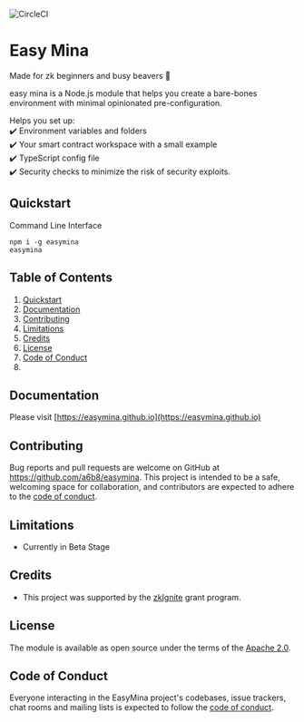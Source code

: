 ![CircleCI](https://img.shields.io/circleci/build/github/EasyMina/easyMina/main)


# Easy Mina

Made for zk beginners and busy beavers 🦫

easy mina is a Node.js module that helps you create a bare-bones environment with minimal opinionated pre-configuration.

Helps you set up:  
:heavy_check_mark: Environment variables and folders  
:heavy_check_mark: Your smart contract workspace with a small example  
:heavy_check_mark: TypeScript config file  
:heavy_check_mark: Security checks to minimize the risk of security exploits.  


## Quickstart

Command Line Interface

```
npm i -g easymina
easymina
```





## Table of Contents

1. [Quickstart](#quickstart)<br>
2. [Documentation](#documentation)
3. [Contributing](#contributing)<br>
4. [Limitations](#limitations)<br>
5. [Credits](#credits)<br>
6.  [License](#license)<br>
7.  [Code of Conduct](#code-of-conduct)<br>
8.  


## Documentation

Please visit [https://easymina.github.io](https://easymina.github.io)


## Contributing

Bug reports and pull requests are welcome on GitHub at https://github.com/a6b8/easymina. This project is intended to be a safe, welcoming space for collaboration, and contributors are expected to adhere to the [code of conduct](https://github.com/EasyMina/easyMina/blob/main/CODE_OF_CONDUCT.md).

## Limitations

- Currently in Beta Stage

## Credits

- This project was supported by the [zkIgnite](https://zkignite.minaprotocol.com) grant program.

## License

The module is available as open source under the terms of the [Apache 2.0](https://github.com/EasyMina/easyMina/blob/main/LICENSE).

## Code of Conduct

Everyone interacting in the EasyMina project's codebases, issue trackers, chat rooms and mailing lists is expected to follow the [code of conduct](https://github.com/EasyMina/easyMina/blob/main/CODE_OF_CONDUCT.md).